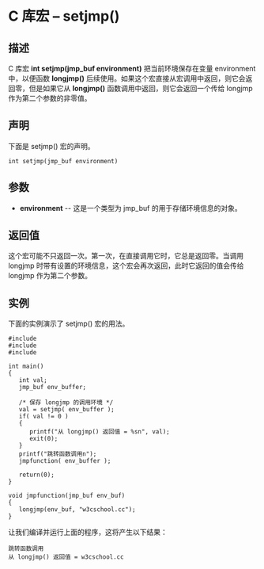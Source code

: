 # C 库宏 – setjmp()


## 描述

C 库宏 **int setjmp(jmp_buf environment)** 把当前环境保存在变量 environment 中，以便函数 **longjmp()** 后续使用。如果这个宏直接从宏调用中返回，则它会返回零，但是如果它从 **longjmp()** 函数调用中返回，则它会返回一个传给 longjmp 作为第二个参数的非零值。

## 声明

下面是 setjmp() 宏的声明。

    int setjmp(jmp_buf environment)

## 参数

* **environment** \-- 这是一个类型为 jmp_buf 的用于存储环境信息的对象。

## 返回值

这个宏可能不只返回一次。第一次，在直接调用它时，它总是返回零。当调用 longjmp 时带有设置的环境信息，这个宏会再次返回，此时它返回的值会传给 longjmp 作为第二个参数。

## 实例

下面的实例演示了 setjmp() 宏的用法。

    #include 
    #include 
    #include 

    int main()
    {
       int val;
       jmp_buf env_buffer;

       /* 保存 longjmp 的调用环境 */
       val = setjmp( env_buffer );
       if( val != 0 )
       {
          printf("从 longjmp() 返回值 = %sn", val);
          exit(0);
       }
       printf("跳转函数调用n");
       jmpfunction( env_buffer );

       return(0);
    }

    void jmpfunction(jmp_buf env_buf)
    {
       longjmp(env_buf, "w3cschool.cc");
    }

让我们编译并运行上面的程序，这将产生以下结果：

    跳转函数调用
    从 longjmp() 返回值 = w3cschool.cc
